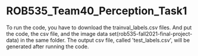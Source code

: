 # ROB535_Team40_Perception_Task1

To run the code, you have to download the trainval_labels.csv files. And put the code, the csv file, and the image data set(rob535-fall2021-final-project-data) in the same folder.
The output csv file, called 'test_labels.csv', will be generated after running the code.
